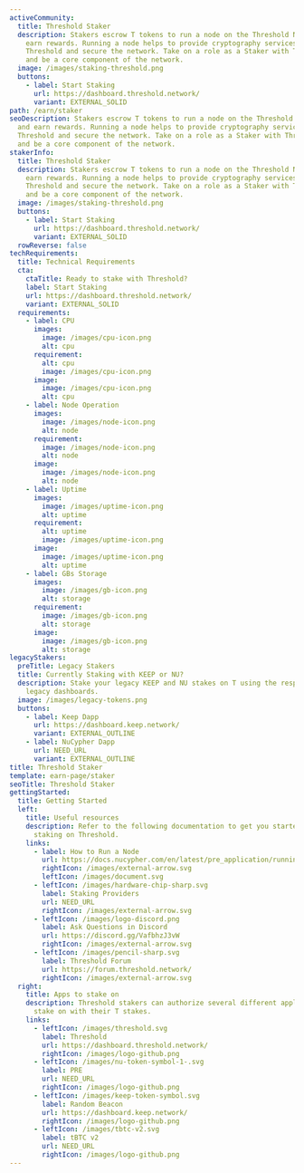 ```yaml
---
activeCommunity:
  title: Threshold Staker
  description: Stakers escrow T tokens to run a node on the Threshold Network and
    earn rewards. Running a node helps to provide cryptography services on
    Threshold and secure the network. Take on a role as a Staker with Threshold
    and be a core component of the network.
  image: /images/staking-threshold.png
  buttons:
    - label: Start Staking
      url: https://dashboard.threshold.network/
      variant: EXTERNAL_SOLID
path: /earn/staker
seoDescription: Stakers escrow T tokens to run a node on the Threshold Network
  and earn rewards. Running a node helps to provide cryptography services on
  Threshold and secure the network. Take on a role as a Staker with Threshold
  and be a core component of the network.
stakerInfo:
  title: Threshold Staker
  description: Stakers escrow T tokens to run a node on the Threshold Network and
    earn rewards. Running a node helps to provide cryptography services on
    Threshold and secure the network. Take on a role as a Staker with Threshold
    and be a core component of the network.
  image: /images/staking-threshold.png
  buttons:
    - label: Start Staking
      url: https://dashboard.threshold.network/
      variant: EXTERNAL_SOLID
  rowReverse: false
techRequirements:
  title: Technical Requirements
  cta:
    ctaTitle: Ready to stake with Threshold?
    label: Start Staking
    url: https://dashboard.threshold.network/
    variant: EXTERNAL_SOLID
  requirements:
    - label: CPU
      images:
        image: /images/cpu-icon.png
        alt: cpu
      requirement:
        alt: cpu
        image: /images/cpu-icon.png
      image:
        image: /images/cpu-icon.png
        alt: cpu
    - label: Node Operation
      images:
        image: /images/node-icon.png
        alt: node
      requirement:
        image: /images/node-icon.png
        alt: node
      image:
        image: /images/node-icon.png
        alt: node
    - label: Uptime
      images:
        image: /images/uptime-icon.png
        alt: uptime
      requirement:
        alt: uptime
        image: /images/uptime-icon.png
      image:
        image: /images/uptime-icon.png
        alt: uptime
    - label: GBs Storage
      images:
        image: /images/gb-icon.png
        alt: storage
      requirement:
        image: /images/gb-icon.png
        alt: storage
      image:
        image: /images/gb-icon.png
        alt: storage
legacyStakers:
  preTitle: Legacy Stakers
  title: Currently Staking with KEEP or NU?
  description: Stake your legacy KEEP and NU stakes on T using the respective
    legacy dashboards.
  image: /images/legacy-tokens.png
  buttons:
    - label: Keep Dapp
      url: https://dashboard.keep.network/
      variant: EXTERNAL_OUTLINE
    - label: NuCypher Dapp
      url: NEED_URL
      variant: EXTERNAL_OUTLINE
title: Threshold Staker
template: earn-page/staker
seoTitle: Threshold Staker
gettingStarted:
  title: Getting Started
  left:
    title: Useful resources
    description: Refer to the following documentation to get you started with
      staking on Threshold.
    links:
      - label: How to Run a Node
        url: https://docs.nucypher.com/en/latest/pre_application/running_a_node.html
        rightIcon: /images/external-arrow.svg
        leftIcon: /images/document.svg
      - leftIcon: /images/hardware-chip-sharp.svg
        label: Staking Providers
        url: NEED_URL
        rightIcon: /images/external-arrow.svg
      - leftIcon: /images/logo-discord.png
        label: Ask Questions in Discord
        url: https://discord.gg/VafbhzJ3vW
        rightIcon: /images/external-arrow.svg
      - leftIcon: /images/pencil-sharp.svg
        label: Threshold Forum
        url: https://forum.threshold.network/
        rightIcon: /images/external-arrow.svg
  right:
    title: Apps to stake on
    description: Threshold stakers can authorize several different applications to
      stake on with their T stakes.
    links:
      - leftIcon: /images/threshold.svg
        label: Threshold
        url: https://dashboard.threshold.network/
        rightIcon: /images/logo-github.png
      - leftIcon: /images/nu-token-symbol-1-.svg
        label: PRE
        url: NEED_URL
        rightIcon: /images/logo-github.png
      - leftIcon: /images/keep-token-symbol.svg
        label: Random Beacon
        url: https://dashboard.keep.network/
        rightIcon: /images/logo-github.png
      - leftIcon: /images/tbtc-v2.svg
        label: tBTC v2
        url: NEED_URL
        rightIcon: /images/logo-github.png
---
```

